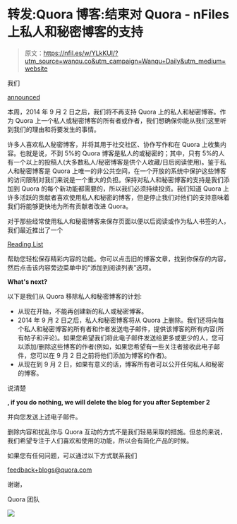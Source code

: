 # 转发:Quora 博客:结束对 Quora - nFiles 上私人和秘密博客的支持

> 原文：<https://nfil.es/w/YLkKUl/?utm_source=wanqu.co&utm_campaign=Wanqu+Daily&utm_medium=website>

我们

[announced](https://productupdates.quora.com/No-Longer-Supporting-Private-and-Secret-Blogs)

本周，2014 年 9 月 2 日之后，我们将不再支持 Quora 上的私人和秘密博客。作为 Quora 上一个私人或秘密博客的所有者或作者，我们想确保你能从我们这里听到我们的理由和将要发生的事情。

许多人喜欢私人秘密博客，并将其用于社交社区、协作写作和在 Quora 上收集内容。也就是说，不到 5%的 Quora 博客是私人的或秘密的；其中，只有 5%的人有一个以上的投稿人(大多数私人/秘密博客是供个人收藏/日后阅读使用)。鉴于私人和秘密博客是 Quora 上唯一的非公共空间，在一个开放的系统中保护这些博客的访问限制对我们来说是一个重大的负担。保持对私人和秘密博客的支持是我们添加到 Quora 的每个新功能都需要的，所以我们必须持续投资。我们知道 Quora 上许多活跃的贡献者喜欢使用私人和秘密的博客，但是停止我们对他们的支持意味着我们将能够更快地为所有贡献者改进 Quora。

对于那些经常使用私人和秘密博客来保存页面以便以后阅读或作为私人书签的人，我们最近推出了一个

[Reading List](https://blog.quora.com/Reading-List-%E2%80%94-A-New-Way-to-Save-Content-to-Read-Later)

帮助您轻松保存精彩内容的功能。你可以点击旧的博客文章，找到你保存的内容，然后点击该内容旁边菜单中的“添加到阅读列表”选项。

**What's next?**

以下是我们从 Quora 移除私人和秘密博客的计划:

*   从现在开始，不能再创建新的私人或秘密博客。
*   2014 年 9 月 2 日之后，私人和秘密博客将从 Quora 上删除。我们还将向每个私人和秘密博客的所有者和作者发送电子邮件，提供该博客的所有内容(所有帖子和评论)。如果您希望我们将此电子邮件发送给更多或更少的人，您可以添加/删除这些博客的作者(例如，如果您希望有一些关注者接收此电子邮件，您可以在 9 月 2 日之前将他们添加为博客的作者)。
*   从现在到 9 月 2 日，如果有意义的话，博客所有者可以公开任何私人和秘密的博客。

说清楚

**, if you do nothing, we will delete the blog for you after September 2**

并向您发送上述电子邮件。

删除内容和扰乱你与 Quora 互动的方式不是我们轻易采取的措施。但总的来说，我们希望专注于人们喜欢和使用的功能，所以会有简化产品的时候。

如果您有任何问题，可以通过以下方式联系我们

[feedback+blogs@quora.com](mailto:feedback+blogs@quora.com)

谢谢，

Quora 团队

![](img/25a08da92abc556fe00c88402552321c.png)